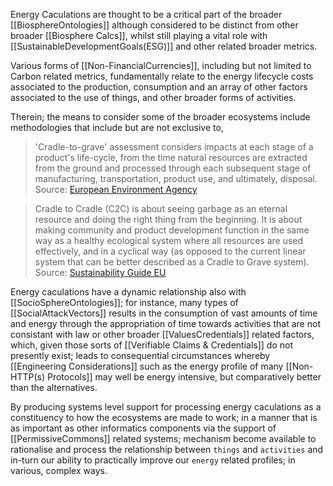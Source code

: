 Energy Caculations are thought to be a critical part of the broader [[BiosphereOntologies]] although considered to be distinct from other broader [[Biosphere Calcs]], whilst still playing a vital role with [[SustainableDevelopmentGoals(ESG)]] and other related broader metrics. 

Various forms of [[Non-FinancialCurrencies]], including but not limited to Carbon related metrics, fundamentally relate to the energy lifecycle costs associated to the production, consumption and an array of other factors associated to the use of things, and other broader forms of activities. 

Therein; the means to consider some of the broader ecosystems include methodologies that include but are not exclusive to,

> 'Cradle-to-grave' assessment considers impacts at each stage of a product's life-cycle, from the time natural resources are extracted from the ground and processed through each subsequent stage of manufacturing, transportation, product use, and ultimately, disposal.
   Source: [European Environment Agency](https://www.eea.europa.eu/help/glossary/eea-glossary/cradle-to-grave)


> Cradle to Cradle (C2C) is about seeing garbage as an eternal resource and doing the right thing from the beginning. It is about making community and product development function in the same way as a healthy ecological system where all resources are used effectively, and in a cyclical way (as opposed to the current linear system that can be better described as a Cradle to Grave system).
   Source: [Sustainability Guide EU](https://sustainabilityguide.eu/methods/cradle-to-cradle/)

Energy caculations have a dynamic relationship also with [[SocioSphereOntologies]]; for instance,  many types of [[SocialAttackVectors]] results in the consumption of vast amounts of time and energy through the appropriation of time towards activities that are not consistant with law or other broader [[ValuesCredentials]] related factors, which, given those sorts of [[Verifiable Claims & Credentials]] do not presently exist; leads to consequential circumstances whereby [[Engineering Considerations]] such as the energy profile of many [[Non-HTTP(s) Protocols]] may well be energy intensive, but comparatively better than the alternatives. 

By producing systems level support for processing energy caculations as a constituency to how the ecosystems are made to work; in a manner that is as important as other informatics components via the support of  [[PermissiveCommons]] related systems; mechanism become available to rationalise and process the relationship between `things` and `activities` and in-turn our ability to practically improve our `energy` related profiles; in various, complex ways.